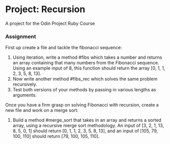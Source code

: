 # Project: Recursion
A project for the Odin Project Ruby Course

### Assignment

First up create a file and tackle the fibonacci sequence:

1. Using iteration, write a method #fibs which takes a number and returns an array containing that many numbers from the Fibonacci sequence. Using an example input of 8, this function should return the array [0, 1, 1, 2, 3, 5, 8, 13].
2. Now write another method #fibs_rec which solves the same problem recursively.
3. Test both versions of your methods by passing in various lengths as arguments.

Once you have a firm grasp on solving Fibonacci with recursion, create a new file and work on a merge sort:

1. Build a method #merge_sort that takes in an array and returns a sorted array, using a recursive merge sort methodology. An input of [3, 2, 1, 13, 8, 5, 0, 1] should return [0, 1, 1, 2, 3, 5, 8, 13], and an input of [105, 79, 100, 110] should return [79, 100, 105, 110].